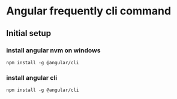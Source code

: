 # Angular frequently cli command

## Initial setup

### install angular nvm on windows

`npm install -g @angular/cli`

### install angular cli

`npm install -g @angular/cli`
